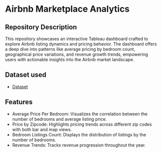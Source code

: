 # Airbnb Marketplace Analytics

## Repository Description
This repository showcases an interactive Tableau dashboard crafted to explore Airbnb listing dynamics and pricing behavior. The dashboard offers a deep dive into patterns like average pricing by bedroom count, geographical price variations, and revenue growth trends, empowering users with actionable insights into the Airbnb market landscape.

## Dataset used
- <a href="">Dataset</a>

## Features
- Average Price Per Bedroom: Visualizes the correlation between the number of bedrooms and average listing price.
- Price by Zipcode: Highlights pricing trends across different zip codes with both bar and map views.
- Bedroom Listings Count: Displays the distribution of listings by the number of bedrooms.
- Revenue Trends: Tracks revenue progression throughout the year.

